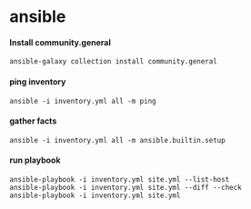 # ansible

#### Install community.general
```
ansible-galaxy collection install community.general
```


#### ping inventory
```
ansible -i inventory.yml all -m ping
```

#### gather facts
```
ansible -i inventory.yml all -m ansible.builtin.setup
```

#### run playbook
```
ansible-playbook -i inventory.yml site.yml --list-host
ansible-playbook -i inventory.yml site.yml --diff --check
ansible-playbook -i inventory.yml site.yml
```
